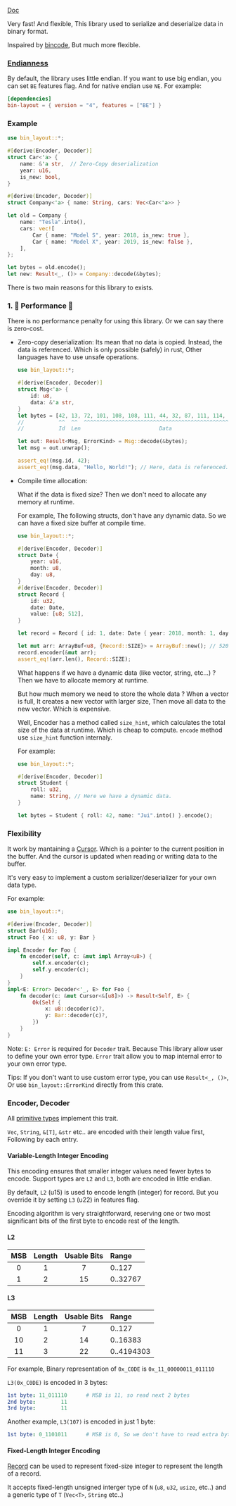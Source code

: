 [Doc](https://docs.rs/bin-layout/)

Very fast! And flexible, This library used to serialize and deserialize data in binary format.

Inspaired by [bincode](https://github.com/bincode-org/bincode), But much more flexible.

### [Endianness](https://en.wikipedia.org/wiki/Endianness)

By default, the library uses little endian.
If you want to use big endian, you can set `BE` features flag. And for native endian use `NE`. For example:

```toml
[dependencies]
bin-layout = { version = "4", features = ["BE"] }
```

### Example

```rust
use bin_layout::*;

#[derive(Encoder, Decoder)]
struct Car<'a> {
    name: &'a str,  // Zero-Copy deserialization
    year: u16,
    is_new: bool,
}

#[derive(Encoder, Decoder)]
struct Company<'a> { name: String, cars: Vec<Car<'a>> }

let old = Company {
    name: "Tesla".into(),
    cars: vec![
        Car { name: "Model S", year: 2018, is_new: true },
        Car { name: "Model X", year: 2019, is_new: false },
    ],
};

let bytes = old.encode();
let new: Result<_, ()> = Company::decode(&bytes);
```

There is two main reasons for this library to exists. 

### 1. 🚀 Performance 🚀  

There is no performance penalty for using this library. Or we can say there is zero-cost.

- Zero-copy deserialization:
    Its mean that no data is copied. Instead, the data is referenced.
    Which is only possible (safely) in rust, Other languages have to use unsafe operations.
    
    ```rust
    use bin_layout::*;

    #[derive(Encoder, Decoder)]
    struct Msg<'a> {
        id: u8,
        data: &'a str,
    }
    let bytes = [42, 13, 72, 101, 108, 108, 111, 44, 32, 87, 111, 114, 108, 100, 33];
    //           ^^  ^^  ^^^^^^^^^^^^^^^^^^^^^^^^^^^^^^^^^^^^^^^^^^^^^^^^^^^^^^^^^^
    //           Id  Len                         Data

    let out: Result<Msg, ErrorKind> = Msg::decode(&bytes);
    let msg = out.unwrap();

    assert_eq!(msg.id, 42);
    assert_eq!(msg.data, "Hello, World!"); // Here, data is referenced.
    ```

- Compile time allocation:

    What if the data is fixed size? Then we don't need to allocate any memory at runtime.

    For example, The following structs, don't have any dynamic data. So we can have a fixed size buffer at compile time.

    ```rust
    use bin_layout::*;

    #[derive(Encoder, Decoder)]
    struct Date {
        year: u16,
        month: u8,
        day: u8,
    }
    #[derive(Encoder, Decoder)]
    struct Record {
        id: u32,
        date: Date,
        value: [u8; 512],
    }

    let record = Record { id: 1, date: Date { year: 2018, month: 1, day: 1 }, value: [0; 512] };

    let mut arr: ArrayBuf<u8, {Record::SIZE}> = ArrayBuf::new(); // 520 bytes uninitialized memory
    record.encoder(&mut arr);
    assert_eq!(arr.len(), Record::SIZE);
    ```

    What happens if we have a dynamic data (like vector, string, etc...) ? Then we have to allocate memory at runtime.
    
    But how much memory we need to store the whole data ? When a vector is full, It creates a new vector with larger size, Then move all data to the new vector. Which is expensive.

    Well, Encoder has a method called `size_hint`, which calculates the total size of the data at runtime. Which is cheap to compute. `encode` method use `size_hint` function internaly.

    For example:

    ```rust
    use bin_layout::*;

    #[derive(Encoder, Decoder)]
    struct Student {
        roll: u32,
        name: String, // Here we have a dynamic data.
    }

    let bytes = Student { roll: 42, name: "Jui".into() }.encode();
    ```


###  Flexibility

It work by mantaining a [Cursor](https://docs.rs/bin-layout/latest/bin_layout/struct.Cursor.html). Which is a pointer to the current position in the buffer.
And the cursor is updated when reading or writing data to the buffer.

It's very easy to implement a custom serializer/deserializer for your own data type.

For example:

```rust
use bin_layout::*;

#[derive(Encoder, Decoder)]
struct Bar(u16);
struct Foo { x: u8, y: Bar }

impl Encoder for Foo {
    fn encoder(self, c: &mut impl Array<u8>) {
        self.x.encoder(c);
        self.y.encoder(c);
    }
}
impl<E: Error> Decoder<'_, E> for Foo {
    fn decoder(c: &mut Cursor<&[u8]>) -> Result<Self, E> {
        Ok(Self {
            x: u8::decoder(c)?,
            y: Bar::decoder(c)?,
        })
    }
}
```

Note: `E: Error` is required for `Decoder` trait. Because This library allow user to define your own error type. `Error` trait allow you to map internal error to your own error type.

Tips: If you don't want to use custom error type, you can use `Result<_, ()>`, Or use `bin_layout::ErrorKind` directly from this crate.

### Encoder, Decoder

All [primitive types](https://doc.rust-lang.org/stable/rust-by-example/primitives.html) implement this trait.

`Vec`, `String`, `&[T]`, `&str` etc.. are encoded with their length value first, Following by each entry.

#### Variable-Length Integer Encoding

This encoding ensures that smaller integer values need fewer bytes to encode. Support types are `L2` and `L3`, both are encoded in little endian.

By default, `L2` (u15) is used to encode length (integer) for record. But you override it by setting `L3` (u22) in features flag.
 
Encoding algorithm is very straightforward, reserving one or two most significant bits of the first byte to encode rest of the length.

#### L2

|  MSB  | Length | Usable Bits | Range    |
| :---: | :----: | :---------: | :------- |
|   0   |   1    |      7      | 0..127   |
|   1   |   2    |     15      | 0..32767 |

#### L3

|  MSB  | Length | Usable Bits | Range      |
| :---: | :----: | :---------: | :--------- |
|   0   |   1    |      7      | 0..127     |
|  10   |   2    |     14      | 0..16383   |
|  11   |   3    |     22      | 0..4194303 |

 
For example, Binary representation of `0x_C0DE` is `0x_11_00000011_011110`
 
`L3(0x_C0DE)` is encoded in 3 bytes:
 
```yml
1st byte: 11_011110      # MSB is 11, so read next 2 bytes
2nd byte:        11
3rd byte:        11
```

Another example, `L3(107)` is encoded in just 1 byte:

```yml
1st byte: 0_1101011      # MSB is 0, So we don't have to read extra bytes.
```

#### Fixed-Length Integer Encoding

[Record](https://docs.rs/bin-layout/latest/bin_layout/struct.Record.html) can be used to represent fixed-size integer to represent the length of a record.

It accepts fixed-length unsigned interger type of `N` (`u8`, `u32`, `usize`, etc..) and a generic type of `T` (`Vec<T>`, `String` etc..)
